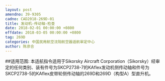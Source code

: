 ```yaml
---
layout: post
amendno: 39-9305
cadno: CAD2018-269D-01
title: 发动机-传动轴-检查
date: 2018-02-01 00:00:00 +0800
effdate: 2018-03-05 00:00:00 +0800
tag: 269D
categories: 中国民用航空沈阳航空器适航审定中心
author: 陈彦合
---
```


##适用范围:
本适航指令适用于Sikorsky Aircraft Corporation（Sikorsky）经审定的任何类别、装有件号为SKCP2738-7的KAflex发动机侧传动轴和件号为SKCP2738-5的KAflex皮带轮侧传动轴的269D和269D（构型A）型直升机。

